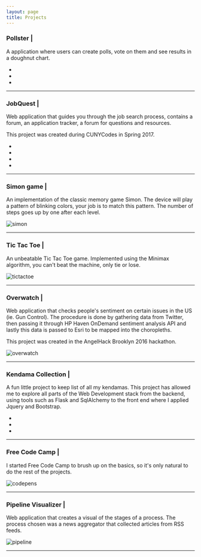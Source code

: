 ```yaml
---
layout: page
title: Projects 
---
```


### Pollster | <a href="https://github.com/danielcodes/voting_app" target="_blank"> <i class="fa fa-github" ></i> </a>

A application where users can create polls, vote on them and see results in a doughnut chart.

<ul class="bxslider">
	<li><img src="/public/img/pollster/pollster_1.png" alt=""></li>
	<li><img src="/public/img/pollster/pollster_2.png" alt=""></li>
	<li><img src="/public/img/pollster/pollster_3.png" alt=""></li>
</ul>

<hr>

### JobQuest | <a href="https://github.com/CUNYTech/JobQuest/" target="_blank"> <i class="fa fa-github" ></i> </a>

Web application that guides you through the job search process, contains a forum, an application tracker, a forum for questions and resources.

This project was created during CUNYCodes in Spring 2017.

<ul class="bxslider">
	<li><img src="/public/img/jobquest/jq_1.png" alt=""></li>
	<li><img src="/public/img/jobquest/jq_2.png" alt=""></li>
	<li><img src="/public/img/jobquest/jq_3.png" alt=""></li>
	<li><img src="/public/img/jobquest/jq_4.png" alt=""></li>
</ul>

<hr>

### Simon game | <a href="http://codepen.io/danielcodes/full/xgrpbw/" target="_blank"> <i class="fa fa-codepen" ></i> </a>

An implementation of the classic memory game Simon. The device will play a pattern of blinking colors, your job is to match this pattern. The number of steps goes up by one after each level.

![simon](/public/img/fcc/simon_game.png)

<hr>

### Tic Tac Toe | <a href="http://codepen.io/danielcodes/full/qqzbyd/" target="_blank"> <i class="fa fa-codepen" ></i> </a>

An unbeatable Tic Tac Toe game. Implemented using the Minimax algorithm, you can't beat the machine, only tie or lose.

![tictactoe](/public/img/fcc/tic_tac_toe.png)

<hr>

### Overwatch | <a href="https://github.com/danielcodes/overwatch" target="_blank"> <i class="fa fa-github" ></i> </a>

Web application that checks people's sentiment on certain issues in the US (ie. Gun Control). The procedure is done by gathering data from Twitter, then passing it through HP Haven OnDemand sentiment analysis API and lastly this data is passed to Esri to be mapped into the choropleths.

This project was created in the AngelHack Brooklyn 2016 hackathon.

![overwatch](/public/img/choropleths.png)

<hr>

### Kendama Collection | <a href="https://github.com/danielcodes/kendama-collection" target="_blank"> <i class="fa fa-github" ></i> </a>

A fun little project to keep list of all my kendamas. This project has allowed me to explore all parts of the Web Development stack from the backend, using tools such as Flask and SqlAlchemy to the front end where I applied Jquery and Bootstrap.

<ul class="bxslider">
	<li><img src="/public/img/kendama/collection.png" alt=""></li>
	<li><img src="/public/img/kendama/kendama_modal.png" alt=""></li>
	<li><img src="/public/img/kendama/kendamas.png" alt=""></li>
</ul>

<hr>

### Free Code Camp | <a href="http://codepen.io/danielcodes/pens/popular/" target="_blank"> <i class="fa fa-codepen" ></i> </a>

I started Free Code Camp to brush up on the basics, so it's only natural to do the rest of the projects.

![codepens](/public/img/fcc/codepen.png)

<hr>

### Pipeline Visualizer | <a href="https://bitbucket.org/danielcodes/pipeline_monitor" target="_blank"> <i class="fa fa-bitbucket" ></i> </a>

Web application that creates a visual of the stages of a process. The process chosen was a news aggregator that collected articles from RSS feeds.

![pipeline](https://bytebucket.org/danielcodes/pipeline_monitor/raw/7b185fc18abff50a276a07169292979ccd4f70e5/site/docs/img/pipeline.png)

<hr>
